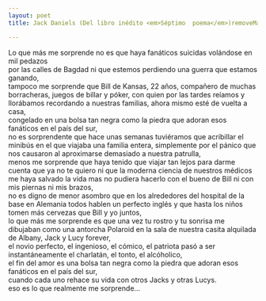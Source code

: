```yaml
---
layout: poet
title: Jack Daniels (Del libro inédito <em>Séptimo  poema</em>)removeMargin: false

---
```



<p>Lo  que más me sorprende no es que haya fanáticos suicidas volándose en mil pedazos<br />
por  las calles de Bagdad ni que estemos perdiendo una guerra que estamos<br />
ganando, <br />
tampoco  me sorprende que Bill de Kansas, 22 años, compañero de muchas borracheras,  juegos de billar y póker, con quien por las tardes reíamos y llorábamos  recordando a nuestras familias, ahora mismo esté de vuelta a casa, <br />
congelado  en una bolsa tan negra como la piedra que adoran esos fanáticos en el país del  sur, <br />
no  es sorprendente que hace unas semanas tuviéramos que acribillar el minibús en  el que viajaba una familia entera, simplemente por el pánico que nos causaron  al aproximarse demasiado a nuestra patrulla,<br />
menos  me sorprende que haya tenido que viajar tan lejos para darme cuenta que ya no  te quiero ni que la moderna ciencia de nuestros médicos me haya salvado la vida  mas no pudiera hacerlo con el bueno de Bill ni con mis piernas ni mis brazos, <br />
no  es digno de menor asombro que en los alrededores del hospital de la base en  Alemania todos hablen un perfecto inglés y que hasta los niños tomen más  cervezas que Bill y yo juntos, <br />
lo  que más me sorprende es que una vez tu rostro y tu sonrisa me dibujaban como  una antorcha Polaroid en la sala de nuestra casita alquilada de Albany, Jack y  Lucy forever, <br />
el  novio perfecto, el ingenioso, el cómico, el patriota pasó a ser  instantáneamente el charlatán, el tonto, el alcóholico, <br />
el  fin del amor es una bolsa tan negra como la piedra que adoran esos fanáticos en  el país del sur, <br />
cuando  cada uno rehace su vida con otros Jacks y otras Lucys. <br />
eso  es lo que realmente me sorprende…</p>
